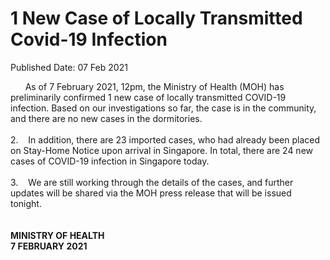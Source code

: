 <html>
    <meta http-equiv="Content-Type" content="text/html; charset=utf-8"/>
    <meta charset="utf-8"/>
    <title>1 New Case of Locally Transmitted Covid-19 Infection</title>
    <body><h1>1 New Case of Locally Transmitted Covid-19 Infection</h1>
    <p>Published Date: 07 Feb 2021</p> &nbsp; &nbsp; &nbsp; As of 7 February 2021, 12pm, the Ministry of Health (MOH) has preliminarily confirmed 1 new case of locally transmitted COVID-19 infection. Based on our investigations so far, the case is in the community, and there are no new cases in the dormitories.&nbsp;<br><br>2.&nbsp; &nbsp; In addition, there are 23 imported cases, who had already been placed on Stay-Home Notice upon arrival in Singapore. In total, there are 24 new cases of COVID-19 infection in Singapore today.<br><br>3.&nbsp; &nbsp; We are still working through the details of the cases, and further updates will be shared via the MOH press release that will be issued tonight.&nbsp;<br><br><br><strong>MINISTRY OF HEALTH<br>7 FEBRUARY 2021</strong><br><div><br></div></body>
</html>